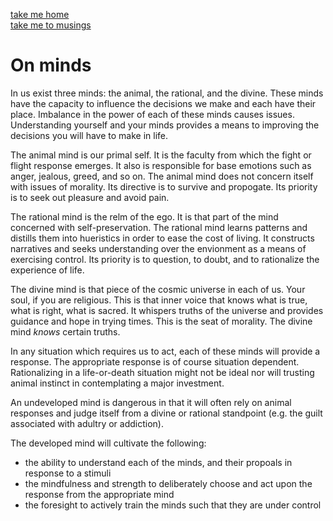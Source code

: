 [take me home](../index.md)  
[take me to musings](../musings.md)  
  
  
# On minds

In us exist three minds: the animal, the rational, and the divine. These minds have the capacity to influence the decisions we make and each have their place. Imbalance in the power of each of these minds causes issues. Understanding yourself and your minds provides a means to improving the decisions you will have to make in life. 
  
The animal mind is our primal self. It is the faculty from which the fight or flight response emerges. It also is responsible for base emotions such as anger, jealous, greed, and so on. The animal mind does not concern itself with issues of morality. Its directive is to survive and propogate. Its priority is to seek out pleasure and avoid pain. 

The rational mind is the relm of the ego. It is that part of the mind concerned with self-preservation. The rational mind learns patterns and distills them into hueristics in order to ease the cost of living. It constructs narratives and seeks understanding over the envionment as a means of exercising control. Its priority is to question, to doubt, and to rationalize the experience of life. 

The divine mind is that piece of the cosmic universe in each of us. Your soul, if you are religious. This is that inner voice that knows what is true, what is right, what is sacred. It whispers truths of the universe and provides guidance and hope in trying times. This is the seat of morality. The divine mind *knows* certain truths. 

In any situation which requires us to act, each of these minds will provide a response. The appropriate response is of course situation dependent. Rationalizing in a life-or-death situation might not be ideal nor will trusting animal instinct in contemplating a major investment. 

An undeveloped mind is dangerous in that it will often rely on animal responses and judge itself from a divine or rational standpoint (e.g. the guilt associated with adultry or addiction). 

The developed mind will cultivate the following:
- the ability to understand each of the minds, and their propoals in response to a stimuli  
- the mindfulness and strength to deliberately choose and act upon the response from the appropriate mind  
- the foresight to actively train the minds such that they are under control  
